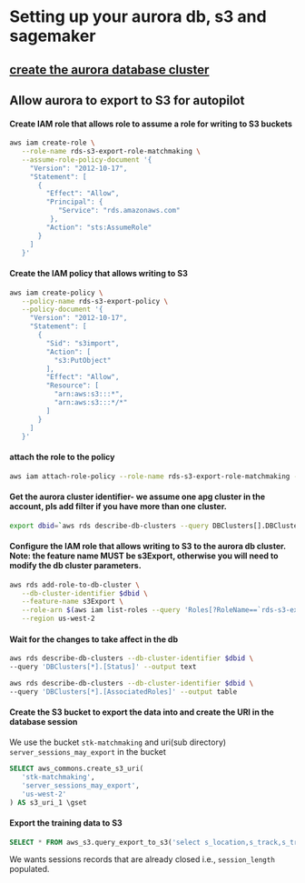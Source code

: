 # Setting up your aurora db, s3 and sagemaker

## [create the aurora database cluster](../aurora-pg-cdk)

## Allow aurora to export to S3 for autopilot

#### Create IAM role that allows role to assume a role for writing to S3 buckets

``` bash
aws iam create-role \
   --role-name rds-s3-export-role-matchmaking \
   --assume-role-policy-document '{
     "Version": "2012-10-17",
     "Statement": [
       {
         "Effect": "Allow",
         "Principal": {
            "Service": "rds.amazonaws.com"
          },
         "Action": "sts:AssumeRole"
       }
     ] 
   }'  
```
#### Create the IAM policy that allows writing to S3

```bash
aws iam create-policy \
   --policy-name rds-s3-export-policy \
   --policy-document '{
     "Version": "2012-10-17",
     "Statement": [
       {
         "Sid": "s3import",
         "Action": [
           "s3:PutObject"
         ],
         "Effect": "Allow",
         "Resource": [
           "arn:aws:s3:::*",
           "arn:aws:s3:::*/*"
         ] 
       }
     ] 
   }'     
```

#### attach the role to the policy
```bash
aws iam attach-role-policy --role-name rds-s3-export-role-matchmaking --policy-arn $(aws iam list-policies --query 'Policies[?PolicyName==`rds-s3-export-policy`].Arn' --output text)
```

#### Get the aurora cluster identifier- we assume one apg cluster in the account, pls add filter if you have more than one cluster. 
```bash
export dbid=`aws rds describe-db-clusters --query DBClusters[].DBClusterIdentifier --output text`
```

#### Configure the IAM role that allows writing to S3 to the aurora db cluster. Note: the feature name MUST be s3Export, otherwise you will need to modify the db cluster parameters.
```bash
aws rds add-role-to-db-cluster \
   --db-cluster-identifier $dbid \
   --feature-name s3Export \
   --role-arn $(aws iam list-roles --query 'Roles[?RoleName==`rds-s3-export-role-matchmaking`].Arn' --output text)   \
   --region us-west-2
```

#### Wait for the changes to take affect in the db

```bash
aws rds describe-db-clusters --db-cluster-identifier $dbid \
--query 'DBClusters[*].[Status]' --output text
```
```bash
aws rds describe-db-clusters --db-cluster-identifier $dbid \
--query 'DBClusters[*].[AssociatedRoles]' --output table
```

#### Create the S3 bucket to export the data into and create the URI in the database session

We use the bucket `stk-matchmaking` and uri(sub directory) `server_sessions_may_export` in the bucket

```sql
SELECT aws_commons.create_s3_uri(
   'stk-matchmaking',
   'server_sessions_may_export',
   'us-west-2'
) AS s3_uri_1 \gset
```

#### Export the training data to S3

```sql
SELECT * FROM aws_s3.query_export_to_s3('select s_location,s_track,s_tracktheme,s_mode,s_difficulty,p_location,p_track,p_tracktheme,p_mode,p_difficulty,EXTRACT(MINUTE FROM session_length) from server_sessions where session_length is not null and p_skill is not null', :'s3_uri_1', options :='header true,format csv, delimiter $$,$$');
```
We wants sessions records that are already closed i.e., `session_length` populated. 
